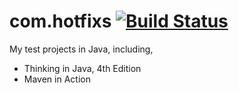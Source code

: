 # com.hotfixs [![Build Status](https://travis-ci.org/junwei-wang/com.hotfixs.svg?branch=master)](https://travis-ci.org/junwei-wang/com.hotfixs)

My test projects in Java, including,

 - Thinking in Java, 4th Edition
 - Maven in Action

